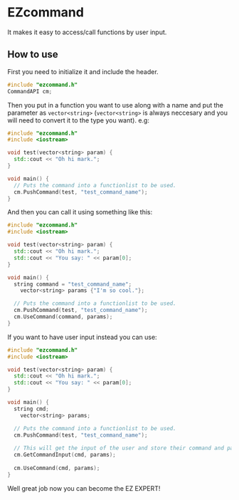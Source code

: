 # EZcommand
It makes it easy to access/call functions by user input.

## How to use
First you need to initialize it and include the header.
  
```cpp
#include "ezcommand.h"
CommandAPI cm;
```

Then you put in a function you want to use along with a name and put the parameter as ```vector<string>``` (```vector<string>``` is always neccesary and you will need to convert it to the type you want). e.g:
  
```cpp
#include "ezcommand.h"
#include <iostream>

void test(vector<string> param) {
  std::cout << "Oh hi mark.";
}

void main() {
  // Puts the command into a functionlist to be used.
  cm.PushCommand(test, "test_command_name");
}
```

And then you can call it using something like this:

```cpp
#include "ezcommand.h"
#include <iostream>

void test(vector<string> param) {
  std::cout << "Oh hi mark.";
  std::cout << "You say: " << param[0];
}

void main() {
  string command = "test_command_name";
	vector<string> params {"I'm so cool."};

  // Puts the command into a functionlist to be used.
  cm.PushCommand(test, "test_command_name");
  cm.UseCommand(command, params);
}
```

If you want to have user input instead you can use:
```cpp
#include "ezcommand.h"
#include <iostream>

void test(vector<string> param) {
  std::cout << "Oh hi mark.";
  std::cout << "You say: " << param[0];
}

void main() {
  string cmd;
	vector<string> params;

  // Puts the command into a functionlist to be used.
  cm.PushCommand(test, "test_command_name");
  
  // This will get the input of the user and store their command and parameters in cmd and params respectively.
  cm.GetCommandInput(cmd, params);
  
  cm.UseCommand(cmd, params);
}
```
Well great job now you can become the EZ EXPERT!
```
